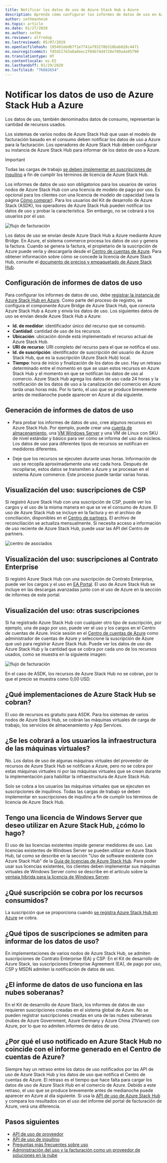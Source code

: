 ```yaml
---
title: Notificar los datos de uso de Azure Stack Hub a Azure
description: Aprenda cómo configurar los informes de datos de uso en Azure Stack Hub.
author: sethmanheim
ms.topic: article
ms.date: 01/27/2020
ms.author: sethm
ms.reviewer: alfredop
ms.lastreviewed: 05/07/2019
ms.openlocfilehash: 195491ebd67f1e7741a793278b316bab028c4471
ms.sourcegitcommit: fd5d217d3a8adeec2f04b74d4728e709a4a95790
ms.translationtype: HT
ms.contentlocale: es-ES
ms.lasthandoff: 01/29/2020
ms.locfileid: "76882654"
---
```

# <a name="report-azure-stack-hub-usage-data-to-azure"></a>Notificar los datos de uso de Azure Stack Hub a Azure

Los datos de uso, también denominados datos de consumo, representan la cantidad de recursos usados.

Los sistemas de varios nodos de Azure Stack Hub que usan el modelo de facturación basado en el consumo deben notificar los datos de uso a Azure para la facturación. Los operadores de Azure Stack Hub deben configurar su instancia de Azure Stack Hub para informar de los datos de uso a Azure.

> [!IMPORTANT]
> Todas las cargas de trabajo [se deben implementar en suscripciones de inquilino](#are-users-charged-for-the-infrastructure-vms) a fin de cumplir los términos de licencia de Azure Stack Hub.

Los informes de datos de uso son obligatorios para los usuarios de varios nodos de Azure Stack Hub con una licencia de modelo de pago por uso. Es opcional para los clientes con una licencia de modelo de capacidad (vea la página [Cómo comprar](https://azure.microsoft.com/overview/azure-stack/how-to-buy/)). Para los usuarios del Kit de desarrollo de Azure Stack (ASDK), los operadores de Azure Stack Hub pueden notificar los datos de uso y probar la característica. Sin embargo, no se cobrará a los usuarios por el uso.

![flujo de facturación](media/azure-stack-usage-reporting/billing-flow.png)

Los datos de uso se envían desde Azure Stack Hub a Azure mediante Azure Bridge. En Azure, el sistema commerce procesa los datos de uso y genera la factura. Cuando se genera la factura, el propietario de la suscripción de Azure puede verla y descargarla desde el [Centro de cuentas de Azure](https://account.windowsazure.com/subscriptions). Para obtener información sobre cómo se concede la licencia de Azure Stack Hub, consulte el [documento de precios y empaquetado de Azure Stack Hub](https://go.microsoft.com/fwlink/?LinkId=842847).

## <a name="set-up-usage-data-reporting"></a>Configuración de informes de datos de uso

Para configurar los informes de datos de uso, debe [registrar la instancia de Azure Stack Hub en Azure](azure-stack-registration.md). Como parte del proceso de registro, se configura el componente Azure Bridge de Azure Stack Hub, que conecta Azure Stack Hub a Azure y envía los datos de uso. Los siguientes datos de uso se envían desde Azure Stack Hub a Azure:

- **Id. de medidor**: identificador único del recurso que se consumió.
- **Cantidad**: cantidad de uso de los recursos.
- **Ubicación**: ubicación donde está implementado el recurso actual de Azure Stack Hub.
- **URI de recurso**: URI completo del recurso para el que se notifica el uso.
- **Id. de suscripción**: identificador de suscripción del usuario de Azure Stack Hub, que es la suscripción (Azure Stack Hub) local.
- **Tiempo**: hora de inicio y finalización de los datos de uso. Hay un retraso determinado entre el momento en que se usan estos recursos en Azure Stack Hub y el momento en que se notifican los datos de uso al comercio. Azure Stack Hub agrega los datos de uso cada 24 horas y la notificación de los datos de uso a la canalización del comercio en Azure tarda unas horas más. Por lo tanto, el uso que se produce brevemente antes de medianoche puede aparecer en Azure al día siguiente.

## <a name="generate-usage-data-reporting"></a>Generación de informes de datos de uso

- Para probar los informes de datos de uso, cree algunos recursos en Azure Stack Hub. Por ejemplo, puede crear una [cuenta de almacenamiento](azure-stack-provision-storage-account.md), una [VM Windows Server](../user/azure-stack-create-vm-template.md) y una VM de Linux con SKU de nivel estándar y básico para ver cómo se informa del uso de núcleos. Los datos de uso para diferentes tipos de recursos se notifican en medidores diferentes.

- Deje que los recursos se ejecuten durante unas horas. Información de uso se recopila aproximadamente una vez cada hora. Después de recopilarse, estos datos se transmiten a Azure y se procesan en el sistema Azure commerce. Este proceso puede tardar varias horas.

## <a name="view-usage---csp-subscriptions"></a>Visualización del uso: suscripciones de CSP

Si registró Azure Stack Hub con una suscripción de CSP, puede ver los cargos y el uso de la misma manera en que se ve el consumo de Azure. El uso de Azure Stack Hub se incluye en la factura y en el archivo de conciliación, disponibles en el [Centro de partners](https://partnercenter.microsoft.com/partner/home). El archivo de reconciliación se actualiza mensualmente. Si necesita acceso a información de uso reciente de Azure Stack Hub, puede usar las API del Centro de partners.

![centro de asociados](media/azure-stack-usage-reporting/partner-center.png)

## <a name="view-usage---enterprise-agreement-subscriptions"></a>Visualización del uso: suscripciones al Contrato Enterprise

Si registró Azure Stack Hub con una suscripción de Contrato Enterprise, puede ver los cargos y el uso en [EA Portal](https://ea.azure.com/). El uso de Azure Stack Hub se incluye en las descargas avanzadas junto con el uso de Azure en la sección de informes de este portal.

## <a name="view-usage---other-subscriptions"></a>Visualización del uso: otras suscripciones

Si ha registrado Azure Stack Hub con cualquier otro tipo de suscripción, por ejemplo, una de pago por uso, puede ver el uso y los cargos en el Centro de cuentas de Azure. Inicie sesión en el [Centro de cuentas de Azure](https://account.windowsazure.com/subscriptions) como administrador de cuentas de Azure y seleccione la suscripción de Azure que usó para registrar Azure Stack Hub. Puede ver los datos de uso de Azure Stack Hub y la cantidad que se cobra por cada uno de los recursos usados, como se muestra en la siguiente imagen:

![flujo de facturación](media/azure-stack-usage-reporting/pricing-details.png)

En el caso de ASDK, los recursos de Azure Stack Hub no se cobran, por lo que el precio se muestra como 0,00 USD.

## <a name="which-azure-stack-hub-deployments-are-charged"></a>¿Qué implementaciones de Azure Stack Hub se cobran?

El uso de recursos es gratuito para ASDK. Para los sistemas de varios nodos de Azure Stack Hub, se cobran las máquinas virtuales de carga de trabajo, los servicios de almacenamiento y App Services.

## <a name="are-users-charged-for-the-infrastructure-vms"></a>¿Se les cobrará a los usuarios la infraestructura de las máquinas virtuales?

No. Los datos de uso de algunas máquinas virtuales del proveedor de recursos de Azure Stack Hub se notifican a Azure, pero no se cobra por estas máquinas virtuales ni por las máquinas virtuales que se crean durante la implementación para habilitar la infraestructura de Azure Stack Hub.  

Solo se cobra a los usuarios las máquinas virtuales que se ejecuten en suscripciones de inquilinos. Todas las cargas de trabajo se deben implementar en suscripciones de inquilino a fin de cumplir los términos de licencia de Azure Stack Hub.

## <a name="i-have-a-windows-server-license-i-want-to-use-on-azure-stack-hub-how-do-i-do-it"></a>Tengo una licencia de Windows Server que deseo utilizar en Azure Stack Hub, ¿cómo lo hago?

El uso de las licencias existentes impide generar medidores de uso. Las licencias existentes de Windows Server se pueden utilizar en Azure Stack Hub, tal como se describe en la sección "Uso de software existente con Azure Stack Hub" de la [Guía de licencias de Azure Stack Hub](https://go.microsoft.com/fwlink/?LinkId=851536). Para poder usar sus licencias existentes, los clientes deben implementar sus máquinas virtuales de Windows Server como se describe en el artículo sobre la [ventaja híbrida para la licencia de Windows Server](/azure/virtual-machines/windows/hybrid-use-benefit-licensing).

## <a name="which-subscription-is-charged-for-the-resources-consumed"></a>¿Qué suscripción se cobra por los recursos consumidos?

La suscripción que se proporciona cuando [se registra Azure Stack Hub en Azure](azure-stack-registration.md) se cobra.

## <a name="what-types-of-subscriptions-are-supported-for-usage-data-reporting"></a>¿Qué tipos de suscripciones se admiten para informar de los datos de uso?

En implementaciones de varios nodos de Azure Stack Hub, se admiten suscripciones de Contrato Enterprise (EA) y CSP. En el Kit de desarrollo de Azure Stack, las suscripciones Enterprise Agreement (EA), de pago por uso, CSP y MSDN admiten la notificación de datos de uso.

## <a name="does-usage-data-reporting-work-in-sovereign-clouds"></a>¿El informe de datos de uso funciona en las nubes soberanas?

En el Kit de desarrollo de Azure Stack, los informes de datos de uso requieren suscripciones creadas en el sistema global de Azure. No se pueden registrar suscripciones creadas en una de las nubes soberanas (nubes de Azure Government, Azure Germany y Azure China 21Vianet) con Azure, por lo que no admiten informes de datos de uso.

## <a name="why-doesnt-the-usage-reported-in-azure-stack-hub-match-the-report-generated-from-azure-account-center"></a>¿Por qué el uso notificado en Azure Stack Hub no coincide con el informe generado en el Centro de cuentas de Azure?

Siempre hay un retraso entre los datos de uso notificados por las API de uso de Azure Stack Hub y los datos de uso que notifica el Centro de cuentas de Azure. El retraso es el tiempo que hace falta para cargar los datos de uso de Azure Stack Hub en el comercio de Azure. Debido a este retraso, el uso que se produce brevemente antes de medianoche puede aparecer en Azure al día siguiente. Si usa la [API de uso de Azure Stack Hub](azure-stack-provider-resource-api.md) y compara los resultados con el uso del informe del portal de facturación de Azure, verá una diferencia.

## <a name="next-steps"></a>Pasos siguientes

- [API de uso de proveedor](azure-stack-provider-resource-api.md)  
- [API de uso de inquilino](azure-stack-tenant-resource-usage-api.md)
- [Preguntas más frecuentes sobre uso](azure-stack-usage-related-faq.md)
- [Administración del uso y la facturación como un proveedor de soluciones en la nube](azure-stack-add-manage-billing-as-a-csp.md)
